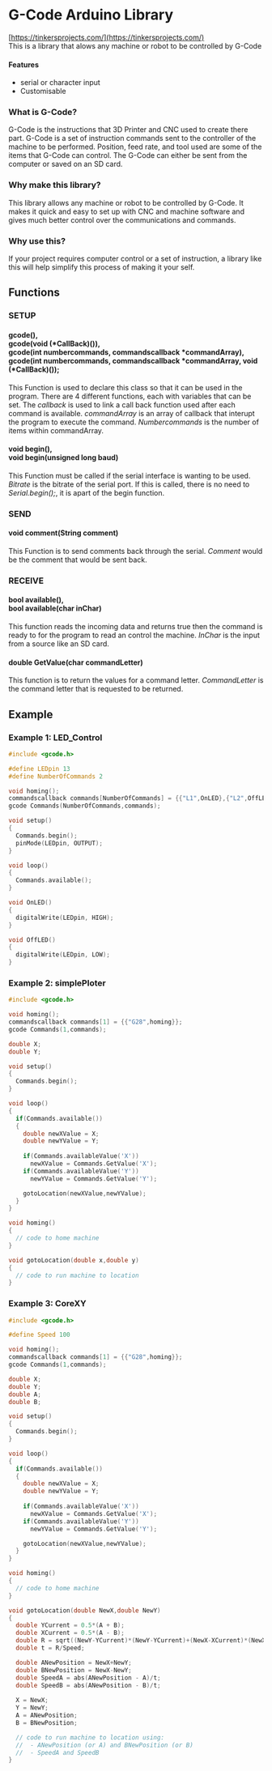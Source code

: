 # G-Code Arduino Library
[https://tinkersprojects.com/](https://tinkersprojects.com/)  
This is a library that alows any machine or robot to be controlled by G-Code

#### Features
- serial or character input
- Customisable 

### What is G-Code?
G-Code is the instructions that 3D Printer and CNC used to create there part. G-Code is a set of instruction commands sent to the controller of the machine to be performed. Position, feed rate, and tool used are some of the items that G-Code can control. The G-Code can either be sent from the computer or saved on an SD card.

### Why make this library?
This library allows any machine or robot to be controlled by G-Code. It makes it quick and easy to set up with CNC and machine software and gives much better control over the communications and commands.

### Why use this?
If your project requires computer control or a set of instruction, a library like this will help simplify this process of making it your self.


## Functions
### SETUP
#### gcode(),<br> gcode(void (*CallBack)()),<br> gcode(int numbercommands, commandscallback *commandArray),<br> gcode(int numbercommands, commandscallback *commandArray, void (*CallBack)());
This Function is used to declare this class so that it can be used in the program. There are 4 different functions, each with variables that can be set. The *callback* is used to link a call back function used after each command is available. *commandArray* is an array of callback that interupt the program to execute the command. *Numbercommands* is the number of items within commandArray.

#### void begin(),<br> void begin(unsigned long baud)
This Function must be called if the serial interface is wanting to be used. *Bitrate* is the bitrate of the serial port. If this is called, there is no need to *Serial.begin();*, it is apart of the begin function.

### SEND 
#### void comment(String comment)
This Function is to send comments back through the serial. *Comment* would be the comment that would be sent back.

### RECEIVE
#### bool available(),<br> bool available(char inChar)
This function reads the incoming data and returns true then the command is ready to for the program to read an control the machine. *InChar* is the input from a source like an SD card.

#### double GetValue(char commandLetter)
This function is to return the values for a command letter. *CommandLetter* is the command letter that is requested to be returned.

## Example
### Example 1: LED_Control
```c++
#include <gcode.h>

#define LEDpin 13
#define NumberOfCommands 2

void homing();
commandscallback commands[NumberOfCommands] = {{"L1",OnLED},{"L2",OffLED}};
gcode Commands(NumberOfCommands,commands);

void setup()
{
  Commands.begin();
  pinMode(LEDpin, OUTPUT);
}

void loop() 
{
  Commands.available();
}

void OnLED()
{
  digitalWrite(LEDpin, HIGH);
}

void OffLED()
{
  digitalWrite(LEDpin, LOW);
}
```

### Example 2: simplePloter
```c++
#include <gcode.h>

void homing();
commandscallback commands[1] = {{"G28",homing}};
gcode Commands(1,commands);

double X;
double Y;

void setup()
{
  Commands.begin();
}

void loop() 
{
  if(Commands.available())
  {
    double newXValue = X;
    double newYValue = Y;
    
    if(Commands.availableValue('X'))
      newXValue = Commands.GetValue('X');
    if(Commands.availableValue('Y'))
      newYValue = Commands.GetValue('Y');

    gotoLocation(newXValue,newYValue);
  }
}

void homing()
{
  // code to home machine
}

void gotoLocation(double x,double y)
{
  // code to run machine to location
}

```

### Example 3: CoreXY
```c++
#include <gcode.h>

#define Speed 100

void homing();
commandscallback commands[1] = {{"G28",homing}};
gcode Commands(1,commands);

double X;
double Y;
double A;
double B;

void setup()
{
  Commands.begin();
}

void loop() 
{
  if(Commands.available())
  {
    double newXValue = X;
    double newYValue = Y;
    
    if(Commands.availableValue('X'))
      newXValue = Commands.GetValue('X');
    if(Commands.availableValue('Y'))
      newYValue = Commands.GetValue('Y');

    gotoLocation(newXValue,newYValue);
  }
}

void homing()
{
  // code to home machine
}

void gotoLocation(double NewX,double NewY)
{
  double YCurrent = 0.5*(A + B);
  double XCurrent = 0.5*(A - B);
  double R = sqrt((NewY-YCurrent)*(NewY-YCurrent)+(NewX-XCurrent)*(NewX-XCurrent));
  double t = R/Speed;

  double ANewPosition = NewX+NewY;
  double BNewPosition = NewX-NewY;
  double SpeedA = abs(ANewPosition - A)/t;
  double SpeedB = abs(ANewPosition - B)/t;
  
  X = NewX;
  Y = NewY;
  A = ANewPosition;
  B = BNewPosition;

  // code to run machine to location using:
  //  - ANewPosition (or A) and BNewPosition (or B)
  //  - SpeedA and SpeedB
}
```
